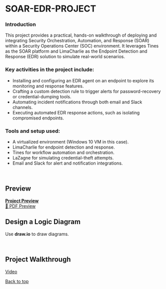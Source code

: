 # SOAR-EDR-PROJECT

<h3>Introduction</h3>
This project provides a practical, hands-on walkthrough of deploying and integrating Security Orchestration, Automation, and Response (SOAR) within a Security Operations Center (SOC) environment. It leverages Tines as the SOAR platform and LimaCharlie as the Endpoint Detection and Response (EDR) solution to simulate real-world scenarios.

<h3>Key activities in the project include:</h3>

- Installing and configuring an EDR agent on an endpoint to explore its monitoring and response features.
- Crafting a custom detection rule to trigger alerts for password-recovery or credential-dumping tools.
- Automating incident notifications through both email and Slack channels.
- Executing automated EDR response actions, such as isolating compromised endpoints.

<h3>Tools and setup used: </h3>

- A virtualized environment (Windows 10 VM in this case).
- LimaCharlie for endpoint detection and response.
- Tines for workflow automation and orchestration.
- LaZagne for simulating credential-theft attempts.
- Email and Slack for alert and notification integrations.

<br>

## Preview
[**Project Preview**  
📄 PDF Preview](https://github.com/AyushPeddulwar/SOAR-EDR-PROJECT/blob/main/SOAR.pdf)

## Design a Logic Diagram
Use **draw.io** to draw diagrams.

<br>

## Project Walkthrough
[Video](https://www.linkedin.com/posts/ayushpeddulwar_soar-edr-cybersecurity-activity-7367277813957160961-q0Ws?utm_source=share&utm_medium=member_desktop&rcm=ACoAAD9CHAsBMS95J7Eqx2XpLa3z5RSAweTm63I)

[Back to top](#introduction)



